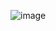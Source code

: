 ![image](https://github.com/qblivion/qblivion/assets/71896680/7e193891-8c4b-4895-96b7-8ba71ca49ce9)
